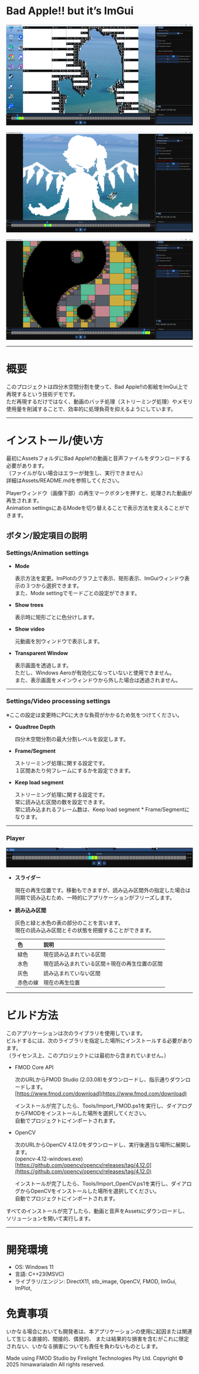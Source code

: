 # Bad Apple!! but it’s ImGui

![image.png](image.png)

![image.png](image%201.png)

![image.png](image%202.png)

---

# 概要

このプロジェクトは四分木空間分割を使って、Bad Apple!!の影絵をImGui上で再現するという技術デモです。  
ただ再現するだけではなく、動画のバッチ処理（ストリーミング処理）やメモリ使用量を削減することで、効率的に処理負荷を抑えるようにしています。  

---

# インストール/使い方

最初にAssetsフォルダにBad Apple!!の動画と音声ファイルをダウンロードする必要があります。  
（ファイルがない場合はエラーが発生し、実行できません）  
詳細はAssets/README.mdを参照してください。  
  
Playerウィンドウ（画像下部）の再生マークボタンを押すと、処理された動画が再生されます。  
Animation settingsにあるModeを切り替えることで表示方法を変えることができます。  

## ボタン/設定項目の説明

### Settings/Animation settings

- **Mode**
    
    表示方法を変更。ImPlotのグラフ上で表示、矩形表示、ImGuiウィンドウ表示の３つから選択できます。  
    また、Mode settingでモードごとの設定ができます。
    
- **Show trees**
    
    表示時に矩形ごとに色分けします。
    
- **Show video**
    
    元動画を別ウィンドウで表示します。
    
- **Transparent Window**
    
    表示画面を透過します。  
    ただし、Windows Aeroが有効化になっていないと使用できません。  
    また、表示画面をメインウィンドウから外した場合は透過されません。
    

---

### Settings/Video processing settings

※ここの設定は変更時にPCに大きな負荷がかかるため気をつけてください。

- **Quadtree Depth**
    
    四分木空間分割の最大分割レベルを設定します。
    
- **Frame/Segment**
    
    ストリーミング処理に関する設定です。  
    １区間あたり何フレームにするかを設定できます。
    
- **Keep load segment**
    
    ストリーミング処理に関する設定です。  
    常に読み込む区間の数を設定できます。  
    常に読み込まれるフレーム数は、Keep load segment * Frame/Segmentになります。
    

---

### Player

![image.png](image%203.png)

- **スライダー**
    
    現在の再生位置です。移動もできますが、読み込み区間外の指定した場合は同期で読み込むため、一時的にアプリケーションがフリーズします。
    
- **読み込み区間**
    
    灰色と緑と水色の表の部分のことを言います。  
    現在の読み込み区間とその状態を把握することができます。

  | 色       | 説明                                           | 
  | -------- | ---------------------------------------------- | 
  | 緑色     | 現在読み込まれている区間                       | 
  | 水色     | 現在読み込まれている区間＋現在の再生位置の区間 |
  | 灰色     | 読み込まれていない区間 | 
  | 赤色の線 | 現在の再生位置                         | 
    

---

# ビルド方法

このアプリケーションは次のライブラリを使用しています。  
ビルドするには、次のライブラリを指定した場所にインストールする必要があります。  
（ライセンス上、このプロジェクトには最初から含まれていません。）

- FMOD Core API
    
    次のURLからFMOD Studio (2.03.08)をダウンロードし、指示通りダウンロードします。  
    [https://www.fmod.com/download](https://www.fmod.com/download)

    インストールが完了したら、Tools/Import_FMOD.ps1を実行し、ダイアログからFMODをインストールした場所を選択してください。  
    自動でプロジェクトにインポートされます。
    
- OpenCV
    
    次のURLからOpenCV 4.12.0をダウンロードし、実行後適当な場所に展開します。  
    (opencv-4.12-windows.exe)  
    [https://github.com/opencv/opencv/releases/tag/4.12.0](https://github.com/opencv/opencv/releases/tag/4.12.0)

    インストールが完了したら、Tools/Import_OpenCV.ps1を実行し、ダイアログからOpenCVをインストールした場所を選択してください。  
    自動でプロジェクトにインポートされます。

すべてのインストールが完了したら、動画と音声をAssetsにダウンロードし、ソリューションを開いて実行します。

---

# 開発環境

- OS: Windows 11
- 言語: C++23(MSVC)
- ライブラリ/エンジン: DirectX11, stb_image, OpenCV, FMOD, ImGui, ImPlot,

# 免責事項

いかなる場合においても開発者は、本アプリケーションの使用に起因または関連して生じる直接的、間接的、偶発的、 
または結果的な損害を含むがこれに限定されない、いかなる損害についても責任を負わないものとします。

Made using FMOD Studio by Firelight Technologies Pty Ltd.
Copyright © 2025 himawarialadin All rights reserved.
